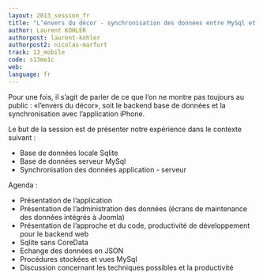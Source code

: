 ```yaml
---
layout: 2013_session_fr
title: "L’envers du décor - synchronisation des données entre MySql et application iOS"
author: Laurent KOHLER
authorpost: laurent-kohler
authorpost2: nicolas-marfurt
track: 13_mobile
code: s13mo1c
web: 
language: fr
---
```


Pour une fois, il s’agit de parler de ce que l’on ne montre pas toujours au public : «l’envers du décor», soit le backend base de données et la synchronisation avec l’application iPhone. 

Le but de la session est de présenter notre expérience dans le contexte suivant :

* Base de données locale Sqlite
* Base de données serveur MySql
* Synchronisation des données application - serveur

Agenda :

* Présentation de l’application 
* Présentation de l’administration des données (écrans de maintenance des données intégrés à Joomla)
* Présentation de l’approche et du code, productivité de développement pour le backend web
* Sqlite sans CoreData
* Echange des données en JSON
* Procédures stockées et vues MySql
* Discussion concernant les techniques possibles et la productivité
